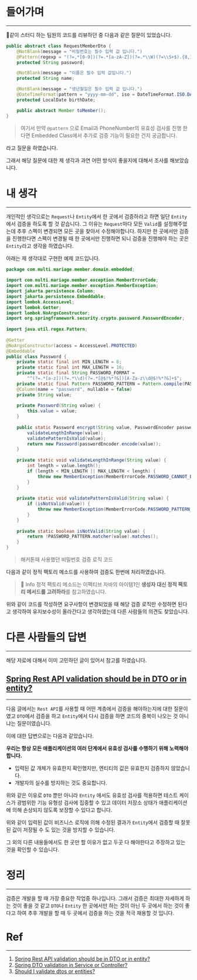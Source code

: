 # 들어가며

---

같이 스터디 하는 팀원의 코드를 리뷰하던 중 다음과 같은 질문이 있었습니다.

```java
public abstract class RequestMemberDto {
    @NotBlank(message = "비밀번호는 필수 입력 값 입니다.")
    @Pattern(regexp = "(?=,*[0-9])(?=.*[a-zA-Z])(?=.*\\W)(?=\\S+$).{8,16}", message = "비밀 번호는 8~16자 영문 대, 소문자, 숫자, 특수 문자를 사용해주세요.")
    protected String password;

    @NotBlank(message = "이름은 필수 입력 값입니다.")
    protected String name;

    @NotBlank(message = "생년월일은 필수 입력 값 입니다.")
    @DateTimeFormat(pattern = "yyyy-mm-dd", iso = DateTimeFormat.ISO.DATE)
    protected LocalDate birthDate;

    public abstract Member toMember();
}
```

> 여기서 만약 `@pattern` 으로 Email과 PhoneNumber의 유효성 검사를 진행 한다면 Embedded Class에서 추가로 검증 기능이 필요한 건지 궁금합니다.

라고 질문을 하였습니다.

그래서 해당 질문에 대한 제 생각과 과연 어떤 방식이 좋을지에 대해서 조사를 해보았습니다.

# 내 생각

---

개인적인 생각으로는 `Request`나 `Entity`에서 한 곳에서 검증하라고 하면 일단 `Entity`에서 검증을 하도록 할 것 같습니다.
그 이유는 `Request`마다 모든 `Valid`를 설정해주었는데 추후 스펙이 변경되면 모든 곳을 찾아서 수정해야합니다.
하지만 한 곳에서만 검증을 진행한다면 스펙이 변경될 때 한 곳에서만 진행하면 되니 검증을 진행해야 하는 곳은 `Entity`라고 생각을 하였습니다.

아래는 제 생각대로 구현한 예제 코드입니다.

```java
package com.multi.mariage.member.domain.embedded;  
  
import com.multi.mariage.member.exception.MemberErrorCode;  
import com.multi.mariage.member.exception.MemberException;  
import jakarta.persistence.Column;  
import jakarta.persistence.Embeddable;  
import lombok.AccessLevel;  
import lombok.Getter;  
import lombok.NoArgsConstructor;  
import org.springframework.security.crypto.password.PasswordEncoder;  
  
import java.util.regex.Pattern;  
  
@Getter  
@NoArgsConstructor(access = AccessLevel.PROTECTED)  
@Embeddable  
public class Password {  
    private static final int MIN_LENGTH = 8;  
    private static final int MAX_LENGTH = 16;  
    private static final String PASSWORD_FORMAT = 
	    "^(?=.*[a-z])(?=.*\\d)(?=.*[@$!%*?&])[A-Za-z\\d@$!%*?&]+$";  
    private static final Pattern PASSWORD_PATTERN = Pattern.compile(PASSWORD_FORMAT);  
    @Column(name = "password", nullable = false)  
    private String value;  
  
    private Password(String value) {  
	    this.value = value;  
    }  
  
    public static Password encrypt(String value, PasswordEncoder passwordEncoder) {  
	    validateLengthInRange(value);  
	    validatePatternIsValid(value);  
	    return new Password(passwordEncoder.encode(value));  
    }  
  
    private static void validateLengthInRange(String value) {  
	    int length = value.length();  
	    if (length < MIN_LENGTH || MAX_LENGTH < length) {  
		    throw new MemberException(MemberErrorCode.PASSWORD_CANNOT_BE_OUT_OF_RANGE);  
	    }  
    }  
  
    private static void validatePatternIsValid(String value) {  
	    if (isNotValid(value)) {  
		    throw new MemberException(MemberErrorCode.PASSWORD_PATTERN_MUST_BE_VALID);  
	    }  
    }  
  
    private static boolean isNotValid(String value) {  
	    return !PASSWORD_PATTERN.matcher(value).matches();  
    }  
}
```

> 해커톤때 사용했던 비밀번호 검증 로직 코드

다음과 같이 정적 팩토리 메소드를 사용하여 검증도 한번에 처리하였습니다.

> 💫 Info
> 정적 팩토리 메소드는 이펙티브 자바의 아이템1인 **생성자 대신 정적 팩토리 메서드를 고려하라**를 참고하였습니다.

위와 같이 코드를 작성하면 요구사항이 변경되었을 때 해당 검증 로직만 수정하면 된다고 생각하여 유지보수성이 올라간다고 생각하였는데 다른 사람들의 의견도 찾았습니다.

# 다른 사람들의 답변

---

해당 자료에 대해서 이미 고민하던 글이 있어서 참고를 하였습니다.
## [Spring Rest API validation should be in DTO or in entity?](https://stackoverflow.com/questions/42280355/spring-rest-api-validation-should-be-in-dto-or-in-entity)

---

다음 글에서는 `Rest API`를 사용할 때 어떤 계층에서 검증을 해야하는지에 대한 질문이였고 `DTO`에서 검증을 하고 `Entity`에서 다시 검증을 하면 코드의 중복이 나오는 것 아니냐는 질문이였습니다.

이에 대한 답변으로는 다음과 같았습니다.

**우리는 항상 모든 애플리케이션의 여러 단계에서 유효성 검사를 수행하기 위해 노력해야 합니다.**

- 입력된 값 개체가 유효한지 확인했지만, 엔티티의 값은 유효한지 검증하지 않았습니다.
- 개발자의 실수를 방지하는 것도 중요합니다.

위와 같은 이유로 `DTO` 뿐만 아니라 `Entity` 에서도 유효성 검사를 적용하면 테스트 케이스가 광범위한 기능 유형성 검사에 집중할 수 있고 데이터 저장소 상태가 애플리케이션에 의해 손상되지 않도록 보장할 수 있다고 합니다.

위와 같이 입력된 값이 비즈니스 로직에 의해 수정된 결과가 `Entity`에서 검증할 때 잘못된 값이 저장될 수 도 있는 것을 방지할 수 있습니다.

그 외의 다른 내용들에서도 한 곳만 할 이유가 없고 두곳 다 해야한다고 주장하고 있는 것을 확인할 수 있습니다.

# 정리

---

검증은 개발을 할 때 가장 중요한 작업중 하나입니다. 그래서 검증은 최대한 자세하게 하는 것이 좋을 것 같고 `DTO`나 `Entity` 한 곳에서만 하는 것이 아닌 두 곳에서 하는 것이 좋다고 하여 추후 개발을 할 때 두 곳에서 검증을 하는 것을 적극 채용할 것 입니다.

# Ref

---

1.  [Spring Rest API validation should be in DTO or in entity?](https://stackoverflow.com/questions/42280355/spring-rest-api-validation-should-be-in-dto-or-in-entity)
2.  [Spring DTO validation in Service or Controller?](https://stackoverflow.com/questions/19100317/spring-dto-validation-in-service-or-controller)
3.  [Should I validate dtos or entities?](https://softwareengineering.stackexchange.com/questions/387763/should-i-validate-dtos-or-entities)
